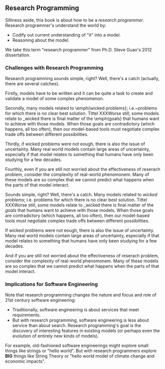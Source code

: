## Research Programming

Silliness aside, this book is about how to be a _research programmer_.
Research programmer's understand the world by:

+ Codify out current understanding of "it" into a model.
+ Reasoning about the model.

We take this term "research programmer" from Ph.D. Steve Guao's 2012 dissertation.


### Challenges with Research Programming

Research programming sounds simple, right? Well, there's a catch (actually, there are
several catches).

Firstly, models have to be written and it can be quite a task to create and validate a model
of some complex phenomenon.

Secondly, many models related to
\emph{wicked problems}; i.e.~problems for which there is no clear best
solution. Tittel XXXWorse still, some models relate to \_wicked there is
final matter of the \emph{goals} that humans want to achieve with those
models. When those goals are contradictory (which happens, all too
often), then our model-based tools must negotiate complex trade offs
between different possibilities.

Thirdly, if wicked problems were not eough, there is also the issue of
uncertainty. Many real world models contain large areas of uncertainty,
especially if that model relates to something that humans have only been
studying for a few decades.

Fourthly, even  if you are still not worried about the effectiveness of reserach
problem, consider the complexity of real-world phenomonem. Many of these
models are so complex that we cannot predict what happens when the parts
of that model interact.

Sounds simple, right? Well, there's a catch. Many models
related to _wicked problems_; i.e. problems for which there is no
clear best solution. Tittel
XXXWorse still, some models relate to _wicked
there is final matter of
the _goals_ that humans want to achieve with those
models. When those goals are contradictory (which
happens, all too often), then our model-based tools
must negotiate complex trade offs between different
possibilities.


If wicked problems were not eough, there is also the issue of uncertainty.
Many real world models contain large areas of
uncertainty, especially if that model relates to
something that humans have only been studying for a
few decades.

And if you are still not worried about the effectiveness of reserach problem,
consider the complexity of real-world phenomonem. Many of these models
are so complex that
we cannot predict what happens when the parts of
that model interact. 

### Implications for Software Engineering


Note that research programming  changes the nature and focus and role of
21st century software engineering:

+ Traditionally, software engineering is about services
  that meet requirements.
+ But with research programming, software engineering is less about
  service than about search. Research programming's goal is the discovery 
  of interesting features in existing models
  (or  perhaps even the evolution of entirely 
  new kinds of models).

For example, old-fashioned software engineerings
might explore small
things like strings or "hello world". But with research programmers
explore **BIG** things like String Theory or
"hello world model of climate change and economic
impacts".